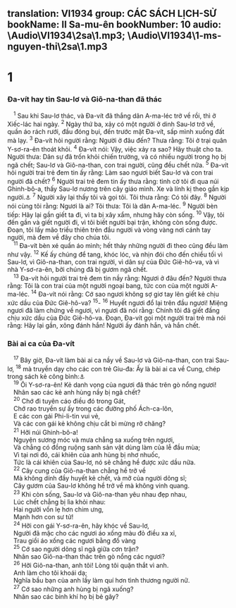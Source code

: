 translation: VI1934
group: CÁC SÁCH LỊCH-SỬ
bookName: II Sa-mu-ên 
bookNumber: 10
audio: \Audio\VI1934\2sa\1.mp3; \Audio\VI1934\1-ms-nguyen-thi\2sa\1.mp3
-------

<div class="title"><h1>1</h1><h3>Đa-vít hay tin Sau-lơ và Giô-na-than đã thác</h3></div>
<span class="verse 2sa_1_1"> <sup>1</sup> Sau khi Sau-lơ thác, và Đa-vít đã thắng dân A-ma-léc trở về rồi, thì ở Xiếc-lác hai ngày. </span>
<span class="verse 2sa_1_2"><sup>2</sup> Ngày thứ ba, xảy có một người ở dinh Sau-lơ trở về, quần áo rách rưới, đầu đóng bụi, đến trước mặt Đa-vít, sấp mình xuống đất mà lạy. </span>
<span class="verse 2sa_1_3"><sup>3</sup> Đa-vít hỏi người rằng: Người ở đâu đến? Thưa rằng: Tôi ở trại quân Y-sơ-ra-ên thoát khỏi. </span>
<span class="verse 2sa_1_4"><sup>4</sup> Đa-vít nói: Vậy, việc xảy ra sao? Hãy thuật cho ta. Người thưa: Dân sự đã trốn khỏi chiến trường, và có nhiều người trong họ bị ngã chết; Sau-lơ và Giô-na-than, con trai người, cũng đều chết nữa. </span>
<span class="verse 2sa_1_5"><sup>5</sup> Đa-vít hỏi người trai trẻ đem tin ấy rằng: Làm sao ngươi biết Sau-lơ và con trai người đã chết? </span>
<span class="verse 2sa_1_6"><sup>6</sup> Người trai trẻ đem tin ấy thưa rằng: tình cờ tôi đi qua núi Ghinh-bô-a, thấy Sau-lơ nương trên cây giáo mình. Xe và lính kị theo gần kịp người.<a data-toggle="tooltip" data-placement="bottom" title="1Sa 31:1-6; 1Su 10:1-6">⚓</a></span>
<span class="verse 2sa_1_7"><sup>7</sup> Người xây lại thấy tôi và gọi tôi. Tôi thưa rằng: Có tôi đây. </span>
<span class="verse 2sa_1_8"><sup>8</sup> Người nói cùng tôi rằng: Ngươi là ai? Tôi thưa: Tôi là dân A-ma-léc. </span>
<span class="verse 2sa_1_9"><sup>9</sup> Người bèn tiếp: Hãy lại gần giết ta đi, vì ta bị xây xẩm, nhưng hãy còn sống. </span>
<span class="verse 2sa_1_10"><sup>10</sup> Vậy, tôi đến gần và giết người đi, vì tôi biết người bại trận, không còn sống được. Đoạn, tôi lấy mão triều thiên trên đầu người và vòng vàng nơi cánh tay người, mà đem về đây cho chúa tôi. <br/></span>
<span class="verse 2sa_1_11"> <sup>11</sup> Đa-vít bèn xé quần áo mình; hết thảy những người đi theo cũng đều làm như vậy. </span>
<span class="verse 2sa_1_12"><sup>12</sup> Kế ấy chúng để tang, khóc lóc, và nhịn đói cho đến chiều tối vì Sau-lơ, vì Giô-na-than, con trai người, vì dân sự của Đức Giê-hô-va, và vì nhà Y-sơ-ra-ên, bởi chúng đã bị gươm ngã chết. <br/></span>
<span class="verse 2sa_1_13"> <sup>13</sup> Đa-vít hỏi người trai trẻ đem tin nầy rằng: Ngươi ở đâu đến? Người thưa rằng: Tôi là con trai của một người ngoại bang, tức con của một người A-ma-léc. </span>
<span class="verse 2sa_1_14"><sup>14</sup> Đa-vít nói rằng: Cớ sao ngươi không sợ giơ tay lên giết kẻ chịu xức dầu của Đức Giê-hô-va? </span>
<span class="verse 2sa_1_15"><sup>15</sup>-</span>
<span class="verse 2sa_1_16"><sup>16</sup> Huyết ngươi đổ lại trên đầu ngươi! Miệng ngươi đã làm chứng về ngươi, vì ngươi đã nói rằng: Chính tôi đã giết đấng chịu xức dầu của Đức Giê-hô-va. Đoạn, Đa-vít gọi một người trai trẻ mà nói rằng: Hãy lại gần, xông đánh hắn! Người ấy đánh hắn, và hắn chết. <br/></span>
<div class="title"><h3>Bài ai ca của Đa-vít</h3></div>
<span class="verse 2sa_1_17"> <sup>17</sup> Bây giờ, Đa-vít làm bài ai ca nầy về Sau-lơ và Giô-na-than, con trai Sau-lơ, </span>
<span class="verse 2sa_1_18"><sup>18</sup> mà truyền dạy cho các con trẻ Giu-đa: Ấy là bài ai ca về Cung, chép trong sách kẻ công bình:<a data-toggle="tooltip" data-placement="bottom" title="Gios 10:13">⚓</a><br/></span>
<span class="verse 2sa_1_19"> <sup>19</sup> Ôi Y-sơ-ra-ên! Kẻ danh vọng của ngươi đã thác trên gò nổng ngươi! <br/> Nhân sao các kẻ anh hùng nầy bị ngã chết? <br/></span>
<span class="verse 2sa_1_20"> <sup>20</sup> Chớ đi tuyên cáo điều đó trong Gát, <br/> Chớ rao truyền sự ấy trong các đường phố Ách-ca-lôn, <br/> E các con gái Phi-li-tin vui vẻ, <br/> Và các con gái kẻ không chịu cắt bì mừng rỡ chăng? <br/></span>
<span class="verse 2sa_1_21"> <sup>21</sup> Hỡi núi Ghinh-bô-a! <br/> Nguyện sương móc và mưa chẳng sa xuống trên ngươi, <br/> Và chẳng có đồng ruộng sanh sản vật dùng làm của lễ đầu mùa; <br/> Vì tại nơi đó, cái khiên của anh hùng bị nhơ nhuốc, <br/> Tức là cái khiên của Sau-lơ, nó sẽ chẳng hề được xức dầu nữa. <br/></span>
<span class="verse 2sa_1_22"> <sup>22</sup> Cây cung của Giô-na-than chẳng hề trở về <br/> Mà không dính đầy huyết kẻ chết, và mỡ của người dõng sĩ; <br/> Cây gươm của Sau-lơ không hề trở về mà không vinh quang. <br/></span>
<span class="verse 2sa_1_23"> <sup>23</sup> Khi còn sống, Sau-lơ và Giô-na-than yêu nhau đẹp nhau, <br/> Lúc chết chẳng bị lìa khỏi nhau: <br/> Hai người vốn lẹ hơn chim ưng, <br/> Mạnh hơn con sư tử! <br/></span>
<span class="verse 2sa_1_24"> <sup>24</sup> Hỡi con gái Y-sơ-ra-ên, hãy khóc về Sau-lơ, <br/> Người đã mặc cho các ngươi áo xống màu đỏ điều xa xỉ, <br/> Trau giồi áo xống các ngươi bằng đồ vàng <br/></span>
<span class="verse 2sa_1_25"> <sup>25</sup> Cớ sao người dõng sĩ ngã giữa cơn trận? <br/> Nhân sao Giô-na-than thác trên gò nổng các ngươi? <br/></span>
<span class="verse 2sa_1_26"> <sup>26</sup> Hỡi Giô-na-than, anh tôi! Lòng tôi quặn thắt vì anh. <br/> Anh làm cho tôi khoái dạ; <br/> Nghĩa bầu bạn của anh lấy làm quí hơn tình thương người nữ. <br/></span>
<span class="verse 2sa_1_27"> <sup>27</sup> Cớ sao những anh hùng bị ngã xuống? <br/> Nhân sao các binh khí họ bị bẻ gãy? <br/></span>
